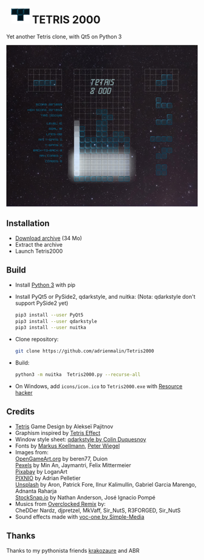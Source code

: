 #   ![alt text](https://github.com/adrienmalin/TETRIS2000/raw/master/icons/48.png "T") TETRIS 2000

Yet another Tetris clone, with Qt5 on Python 3

![alt text](https://github.com/adrienmalin/TETRIS2000/raw/gh-pages/screenshots/Tetris2000.png "Screenshot")

## Installation

* [Download archive](https://github.com/adrienmalin/TETRIS2000/archive/master.zip) (34 Mo)
* Extract the archive
* Launch Tetris2000

## Build

* Install [Python 3](https://www.python.org) with pip

* Install PyQt5 or PySide2, qdarkstyle, and nuitka: (Nota: qdarkstyle don't support PySide2 yet)

    ```bash
    pip3 install --user PyQt5
    pip3 install --user qdarkstyle
    pip3 install --user nuitka
    ```
  
* Clone repository:

    ```bash
    git clone https://github.com/adrienmalin/Tetris2000
    ```
    
* Build:

    ```bash
    python3 -m nuitka  Tetris2000.py --recurse-all
    ```
* On Windows, add `icons/icon.ico` to `Tetris2000.exe` with [Resource hacker](http://www.angusj.com/resourcehacker/)

## Credits

* [Tetris](https://tetris.com) Game Design by Alekseï Pajitnov
* Graphism inspired by [Tetris Effect](https://www.tetriseffect.game)
* Window style sheet: [qdarkstyle by Colin Duquesnoy](https://github.com/ColinDuquesnoy/QDarkStyleSheet)
* Fonts by [Markus Koellmann](http://markus-designs.com), [Peter Wiegel](http://www.peter-wiegel.de)
* Images from:<br>
  [OpenGameArt.org](https://opengameart.org) by beren77, Duion<br>
  [Pexels](https://www.pexels.com) by Min An, Jaymantri, Felix Mittermeier<br>
  [Pixabay](https://pixabay.com) by LoganArt<br>
  [PIXNIO](https://pixnio.com) by Adrian Pelletier<br>
  [Unsplash](https://unsplash.com) by Aron, Patrick Fore, Ilnur Kalimullin, Gabriel Garcia Marengo, Adnanta Raharja<br>
  [StockSnap.io](https://stocksnap.io) by Nathan Anderson, José Ignacio Pompé
* Musics from [Overclocked Remix](https://ocremix.org/game/510/tetris-gb) by:<br>
  CheDDer Nardz, djpretzel, MkVaff, Sir_NutS, R3FORGED, Sir_NutS
* Sound effects made with [voc-one by Simple-Media](http://www.simple-media.co.uk/vsti.htm)

## Thanks

Thanks to my pythonista friends [krakozaure](https://github.com/krakozaure) and ABR

